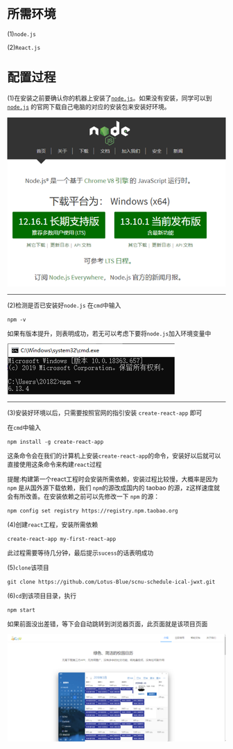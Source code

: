 # 所需环境
(1)`node.js`

(2)`React.js`

# 配置过程

(1)在安装之前要确认你的机器上安装了[`node.js`](https://nodejs.org/zh-cn/)。如果没有安装，同学可以到 [`node.js`](https://nodejs.org/zh-cn/) 的官网下载自己电脑的对应的安装包来安装好环境。

![官网](pictures/node_js_official_website.png)

--------
(2)检测是否已安装好`node.js`
在`cmd`中输入

`npm -v`

如果有版本提升，则表明成功，若无可以考虑下要将`node.js`加入环境变量中

![检查](pictures/check.png)

--------------
(3)安装好环境以后，只需要按照官网的指引安装 `create-react-app` 即可

在`cmd`中输入

`npm install -g create-react-app`

这条命令会在我们的计算机上安装` create-react-app `的命令，安装好以后就可以直接使用这条命令来构建`react`过程

提醒:构建第一个react工程时会安装所需依赖，安装过程比较慢，大概率是因为`npm` 是从国外源下载依赖，我们 ` npm `的源改成国内的 taobao 的源，z这样速度就会有所改善。在安装依赖之前可以先修改一下 `npm` 的源：

`npm config set registry https://registry.npm.taobao.org`

(4)创建`react`工程，安装所需依赖

`create-react-app my-first-react-app`


此过程需要等待几分钟，最后提示`sucess`的话表明成功


(5)`clone`该项目

`git clone https://github.com/Lotus-Blue/scnu-schedule-ical-jwxt.git`

(6)`cd`到该项目目录，执行

`npm start`

如果前面没出差错，等下会自动跳转到浏览器页面，此页面就是该项目页面

![主页](pictures/website_view.png)
